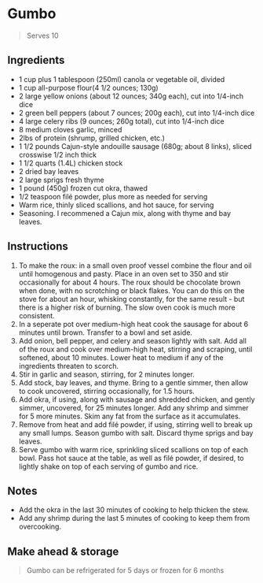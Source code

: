 # Gumbo

> Serves 10

## Ingredients

* 1 cup plus 1 tablespoon (250ml) canola or vegetable oil, divided
* 1 cup all-purpose flour(4 1/2 ounces; 130g)
* 2 large yellow onions (about 12 ounces; 340g each), cut into 1/4-inch dice
* 2 green bell peppers (about 7 ounces; 200g each), cut into 1/4-inch dice
* 4 large celery ribs (9 ounces; 260g total), cut into 1/4-inch dice
* 8 medium cloves garlic, minced
* 2lbs of protein (shrump, grilled chicken, etc.)
* 1 1/2 pounds Cajun-style andouille sausage (680g; about 8 links), sliced crosswise 1/2 inch thick
* 1 1/2 quarts (1.4L) chicken stock
* 2 dried bay leaves
* 2 large sprigs fresh thyme
* 1 pound (450g) frozen cut okra, thawed
* 1/2 teaspoon filé powder, plus more as needed for serving
* Warm rice, thinly sliced scallions, and hot sauce, for serving
* Seasoning. I recommened a Cajun mix, along with thyme and bay leaves.

## Instructions

1. To make the roux: in a small oven proof vessel combine the flour and oil until homogenous and pasty. Place in an oven set to 350 and stir occasionally for about 4 hours. The roux should be chocolate brown when done, with no scrotching or black flakes. You can do this on the stove for about an hour, whisking constantly, for the same result - but there is a higher risk of burning. The slow oven cook is much more consistent.
1. In a seperate pot over medium-high heat cook the sausage for about 6 minutes until brown. Transfer to a bowl and set aside.
1. Add onion, bell pepper, and celery and season lightly with salt. Add all of the roux and cook over medium-high heat, stirring and scraping, until softened, about 10 minutes. Lower heat to medium if any of the ingredients threaten to scorch.
1. Stir in garlic and season, stirring, for 2 minutes longer.
1. Add stock, bay leaves, and thyme. Bring to a gentle simmer, then allow to cook uncovered, stirring occasionally, for 1.5 hours. 
1. Add okra, if using, along with sausage and shredded chicken, and gently simmer, uncovered, for 25 minutes longer. Add any shrimp and simmer for 5 more minutes. Skim any fat from the surface as it accumulates.
1. Remove from heat and add filé powder, if using, stirring well to break up any small lumps. Season gumbo with salt. Discard thyme sprigs and bay leaves.
1. Serve gumbo with warm rice, sprinkling sliced scallions on top of each bowl. Pass hot sauce at the table, as well as filé powder, if desired, to lightly shake on top of each serving of gumbo and rice.

## Notes

* Add the okra in the last 30 minutes of cooking to help thicken the stew.
* Add any shrimp during the last 5 minutes of cooking to keep them from overcooking.

## Make ahead & storage

> Gumbo can be refrigerated for 5 days or frozen for 6 months
